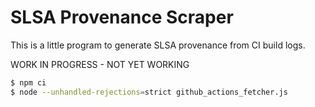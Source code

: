 # SLSA Provenance Scraper

This is a little program to generate SLSA provenance from CI build logs.

WORK IN PROGRESS - NOT YET WORKING

```bash
$ npm ci
$ node --unhandled-rejections=strict github_actions_fetcher.js
```
